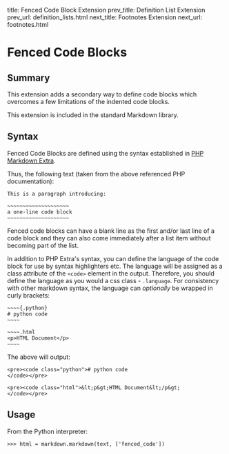 title:      Fenced Code Block Extension
prev_title: Definition List Extension
prev_url:   definition_lists.html
next_title: Footnotes Extension
next_url:   footnotes.html

Fenced Code Blocks
==================

Summary
-------

This extension adds a secondary way to define code blocks which overcomes a few
limitations of the indented code blocks.

This extension is included in the standard Markdown library.

Syntax
------

Fenced Code Blocks are defined using the syntax established in 
[PHP Markdown Extra][php].

[php]: http://www.michelf.com/projects/php-markdown/extra/#fenced-code-blocks

Thus, the following text (taken from the above referenced PHP documentation):

    This is a paragraph introducing:

    ~~~~~~~~~~~~~~~~~~~~
    a one-line code block
    ~~~~~~~~~~~~~~~~~~~~

Fenced code blocks can have a blank line as the first  and/or last line of a 
code block and they can also come immediately after a list item without becoming
part of the list.

In addition to PHP Extra's syntax, you can define the language of the code 
block for use by syntax highlighters etc. The language will be assigned as a 
class attribute of the ``<code>`` element in the output. Therefore, you should 
define the language as you would a css class - ``.language``. For consistency 
with other markdown syntax, the language can *optionally* be wrapped in curly 
brackets:

    ~~~~{.python}
    # python code
    ~~~~

    ~~~~.html
    <p>HTML Document</p>
    ~~~~

The above will output:

    <pre><code class="python"># python code
    </code></pre>
    
    <pre><code class="html">&lt;p&gt;HTML Document&lt;/p&gt;
    </code></pre>

Usage
-----

From the Python interpreter:

    >>> html = markdown.markdown(text, ['fenced_code'])



